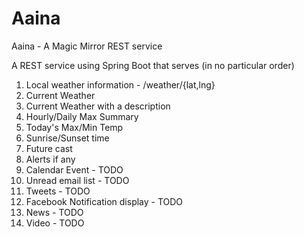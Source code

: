 # Aaina
Aaina - A Magic Mirror REST service

A REST service using Spring Boot that serves (in no particular order)

1. Local weather information - /weather/{lat,lng}
  1. Current Weather
  2. Current Weather with a description
  3. Hourly/Daily Max Summary
  4. Today's Max/Min Temp
  5. Sunrise/Sunset time
  6. Future cast
  7. Alerts if any
2. Calendar Event - TODO
3. Unread email list - TODO
4. Tweets - TODO
5. Facebook Notification display - TODO
6. News - TODO
7. Video - TODO
